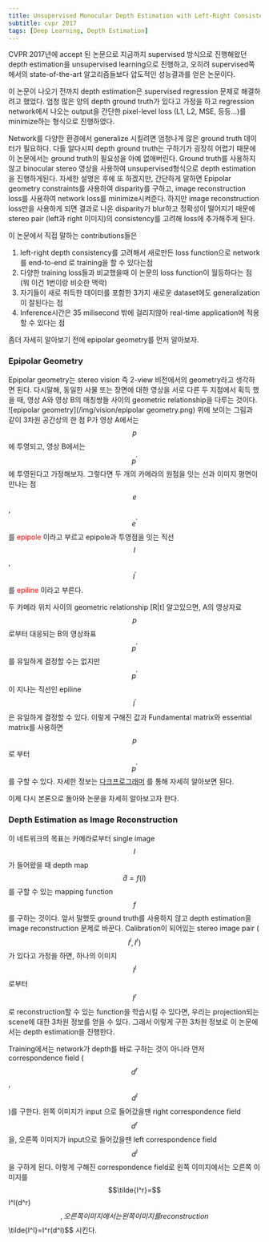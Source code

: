 ```yaml
---
title: Unsupervised Monocular Depth Estimation with Left-Right Consistency
subtitle: cvpr 2017
tags: [Deep Learning, Depth Estimation]
---
```


CVPR 2017년에 accept 된 논문으로 지금까지 supervised 방식으로 진행해왔던 depth estimation을 unsupervised learning으로 진행하고, 오히려 supervised쪽에서의 state-of-the-art 알고리즘들보다 압도적인 성능결과를 얻은 논문이다.

이 논문이 나오기 전까지 depth estimation은 supervised regression 문제로 해결하려고 했었다. 엄청 많은 양의 depth ground truth가 있다고 가정을 하고 regression network에서 나오는 output을 간단한 pixel-level loss (L1, L2, MSE, 등등...)를 minimize하는 형식으로 진행하였다.

Network를 다양한 환경에서 generalize 시킬려면 엄청나게 많은 ground truth 데이터가 필요하다. 다들 알다시피 depth ground truth는 구하기가 굉장히 어렵기 때문에 이 논문에서는 ground truth의 필요성을 아예 없애버린다. Ground truth를 사용하지 않고 binocular stereo 영상을 사용하여 unsupervised형식으로 depth estimation을 진행하게된다. 자세한 설명은 후에 또 하겠지만, 간단하게 말하면 Epipolar geometry constraints를 사용하여 disparity를 구하고, image reconstruction loss를 사용하여 network loss를 minimize시켜준다. 하지만 image reconstruction loss만을 사용하게 되면 결과로 나온 disparity가 blur하고 정확성이 떨어지기 때문에 stereo pair (left과 right 이미지)의 consistency를 고려해 loss에 추가해주게 된다.

이 논문에서 직접 말하는 contributions들은
1. left-right depth consistency를 고려해서 새로만든 loss function으로 network를 end-to-end 로 training을 할 수 있다는점
2. 다양한 training loss들과 비교했을때 이 논문의 loss function이 월등하다는 점 (뭐 이건 1번이랑 비슷한 맥락)
3. 자기들이 새로 취득한 데이터를 포함한 3가지 새로운 dataset에도 generalization이 잘된다는 점 
4. Inference시간은 35 milisecond 밖에 걸리지않아 real-time application에 적용할 수 있다는 점

좀더 자세히 알아보기 전에 epipolar geometry를 먼저 알아보자.

### Epipolar Geometry
Epipolar geometry는 stereo vision 즉 2-view 비전에서의 geometry라고 생각하면 된다. 다시말해, 동일한 사물 또는 장면에 대한 영상을 서로 다른 두 지점에서 획득 했을 때, 영상 A와 영상 B의 매칭쌍들 사이의 geometric relationship을 다루는 것이다. ![epipolar geometry](/img/vision/epipolar geometry.png)
위에 보이는 그림과 같이 3차원 공간상의 한 점 P가 영상 A에서는 $$p$$ 에 투영되고, 영상 B에서는 $$p^'$$에 투영된다고 가정해보자. 그렇다면 두 개의 카메라의 원점을 잇는 선과 이미지 평면이 만나는 점 $$e$$, $$e^'$$를 <span style="color:red"> epipole </span>이라고 부르고 epipole과 투영점을 잇는 직선 $$I$$, $$I^'$$를 <span style="color:red"> epiline </span>이라고 부른다. 

두 카메라 위치 사이의 geometric relationship [R|t] 알고있으면, A의 영상자료 $$p$$로부터 대응되는 B의 영상좌표 $$p^'$$를 유일하게 결정할 수는 없지만 $$p^'$$이 지나는 직선인 epiline $$l^'$$ 은 유일하게 결정할 수 있다. 이렇게 구해진 값과 Fundamental matrix와 essential matrix를 사용하면 $$p$$로 부터 $$p^'$$를 구할 수 있다. 자세한 정보는 [다크프로그래머](https://darkpgmr.tistory.com/83?category=460965) 를 통해 자세히 알아보면 된다.

이제 다시 본론으로 돌아와 논문을 자세히 알아보고자 한다.
### Depth Estimation as Image Reconstruction
이 네트워크의 목표는 카메라로부터 single image $$I$$가 들어왔을 때 depth map $$\hat{d}=f(I)$$를 구할 수 있는 mapping function $$f$$를 구하는 것이다. 앞서 말했듯 ground truth를 사용하지 않고 depth estimation을 image reconstruction 문제로 바꾼다. Calibration이 되어있는 stereo image pair ($$I^l,I^r)$$가 있다고 가정을 하면, 하나의 이미지 $$I^l$$로부터 $$I^r$$로 reconstruction할 수 있는 function을 학습시킬 수 있다면, 우리는 projection되는 scene에 대한 3차원 정보를 얻을 수 있다. 그래서 이렇게 구한 3차원 정보로 이 논문에서는 depth estimation을 진행한다. 

Training에서는 network가 depth를 바로 구하는 것이 아니라 먼저 correspondence field ($$d^r$$, $$d^l$$)를 구한다. 왼쪽 이미지가 input 으로 들어갔을땐 right correspondence field $$d^r$$을, 오른쪽 이미지가 input으로 들어갔을땐 left correspondence field $$d^l$$을 구하게 된다. 이렇게 구해진 correspondence field로 왼쪽 이미지에서는 오른쪽 이미지를 $$\tilde{I^r}=$$I^l(d^r)$$, 오른쪽 이미지에서는 왼쪽 이미지를 reconstruction $$\tilde{I^l}=I^r(d^l)$$ 시킨다. 








